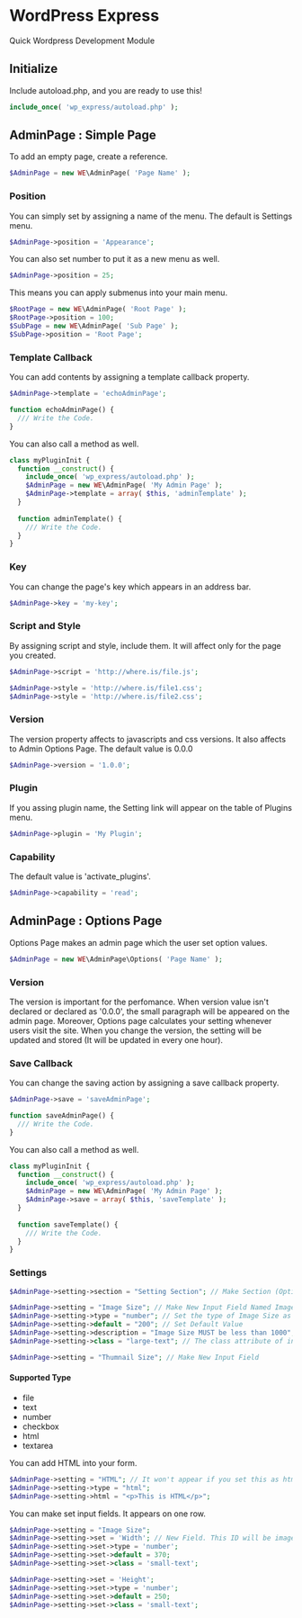 # WordPress Express
Quick Wordpress Development Module

## Initialize
Include autoload.php, and you are ready to use this!
```php
include_once( 'wp_express/autoload.php' );
```

## AdminPage : Simple Page
To add an empty page, create a reference.
```php
$AdminPage = new WE\AdminPage( 'Page Name' );
```

### Position
You can simply set by assigning a name of the menu. The default is Settings menu.
```php
$AdminPage->position = 'Appearance';
```
You can also set number to put it as a new menu as well.
```php
$AdminPage->position = 25;
```
This means you can apply submenus into your main menu.
```php
$RootPage = new WE\AdminPage( 'Root Page' );
$RootPage->position = 100;
$SubPage = new WE\AdminPage( 'Sub Page' );
$SubPage->position = 'Root Page';
```

### Template Callback
You can add contents by assigning a template callback property.
```php
$AdminPage->template = 'echoAdminPage';

function echoAdminPage() {
  /// Write the Code.
}
```
You can also call a method as well.
```php
class myPluginInit {
  function __construct() {
    include_once( 'wp_express/autoload.php' );
    $AdminPage = new WE\AdminPage( 'My Admin Page' );
    $AdminPage->template = array( $this, 'adminTemplate' );
  }
  
  function adminTemplate() {
    /// Write the Code.
  }
}
```

### Key
You can change the page's key which appears in an address bar.
```php
$AdminPage->key = 'my-key';
```

### Script and Style
By assigning script and style, include them. It will affect only for the page you created.
```php
$AdminPage->script = 'http://where.is/file.js';

$AdminPage->style = 'http://where.is/file1.css';
$AdminPage->style = 'http://where.is/file2.css';
```

### Version
The version property affects to javascripts and css versions. It also affects to Admin Options Page. The default value is 0.0.0
```php
$AdminPage->version = '1.0.0';
```

### Plugin
If you assing plugin name, the Setting link will appear on the table of Plugins menu.
```php
$AdminPage->plugin = 'My Plugin';
```

### Capability
The default value is 'activate_plugins'.
```php
$AdminPage->capability = 'read';
```

## AdminPage : Options Page
Options Page makes an admin page which the user set option values.
```php
$AdminPage = new WE\AdminPage\Options( 'Page Name' );
```

### Version
The version is important for the perfomance. When version value isn't declared or declared as '0.0.0', the small paragraph will be appeared on the admin page. Moreover, Options page calculates your setting whenever users visit the site. When you change the version, the setting will be updated and stored (It will be updated in every one hour).

### Save Callback
You can change the saving action by assigning a save callback property.
```php
$AdminPage->save = 'saveAdminPage';

function saveAdminPage() {
  /// Write the Code.
}
```
You can also call a method as well.
```php
class myPluginInit {
  function __construct() {
    include_once( 'wp_express/autoload.php' );
    $AdminPage = new WE\AdminPage( 'My Admin Page' );
    $AdminPage->save = array( $this, 'saveTemplate' );
  }
  
  function saveTemplate() {
    /// Write the Code.
  }
}
```

### Settings
```php
$AdminPage->setting->section = "Setting Section"; // Make Section (Optional)

$AdminPage->setting = "Image Size"; // Make New Input Field Named Image Size. It has to be unique within a page. ( Default : text )
$AdminPage->setting->type = "number"; // Set the type of Image Size as number
$AdminPage->setting->default = "200"; // Set Default Value
$AdminPage->setting->description = "Image Size MUST be less than 1000";
$AdminPage->setting->class = "large-text"; // The class attribute of input tag ( Default : regular-text )

$AdminPage->setting = "Thumnail Size"; // Make New Input Field
```
#### Supported Type
* file
* text
* number
* checkbox
* html
* textarea

You can add HTML into your form.
```php
$AdminPage->setting = "HTML"; // It won't appear if you set this as html type
$AdminPage->setting->type = "html";
$AdminPage->setting->html = "<p>This is HTML</p>";
```

You can make set input fields. It appears on one row.
```php
$AdminPage->setting = "Image Size";
$AdminPage->setting->set = 'Width'; // New Field. This ID will be image-size-width.
$AdminPage->setting->set->type = 'number';
$AdminPage->setting->set->default = 370;
$AdminPage->setting->set->class = 'small-text';

$AdminPage->setting->set = 'Height';
$AdminPage->setting->set->type = 'number';
$AdminPage->setting->set->default = 250;
$AdminPage->setting->set->class = 'small-text';
```
